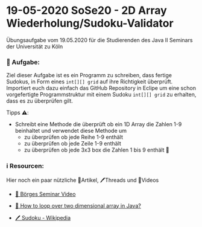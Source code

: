 # 19-05-2020 SoSe20 - 2D Array Wiederholung/Sudoku-Validator

Übungsaufgabe vom 19.05.2020 für die Studierenden des Java II Seminars der Universität zu Köln

### 📝 Aufgabe:

Ziel dieser Aufgabe ist es ein Programm zu schreiben, dass fertige Sudokus, in Form eines ```int[][] grid``` auf ihre Richtigkeit überprüft. Importiert euch dazu einfach das GitHub Repository in Eclipe um eine schon vorgefertigte Programmstruktur mit einem Sudoku ```int[][] grid``` zu erhalten, dass es zu überprüfen gilt.

Tipps ⚠️:
- Schreibt eine Methode die überprüft ob ein 1D Array die Zahlen 1-9 beinhaltet und verwendet diese Methode um 
  - zu überprüfen ob jede Reihe 1-9 enthält
  - zu überprüfen ob jede Zeile 1-9 enthält
  - zu überprüfen ob jede 3x3 box die Zahlen 1 bis 9 enthält 🧠
 

    
### ℹ️ Resourcen:
Hier noch ein paar nützliche 📃Artikel, 🖊️Threads und 🎥Videos

- [🎥 Börges Seminar Video](https://uni-koeln.sciebo.de/s/CnL5Cg1opl8QceE)

- [📃 How to loop over two dimensional array in Java?](https://javarevisited.blogspot.com/2015/09/how-to-loop-two-dimensional-array-in-java.html)

- [🖊️ Sudoku - Wikipedia](https://en.wikipedia.org/wiki/Sudoku)





